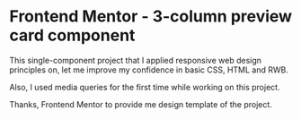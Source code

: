 # Frontend Mentor - 3-column preview card component

This single-component project that I applied responsive web design principles on,
let me improve my confidence in basic CSS, HTML and RWB.

Also, I used media queries for the first time while working on this project.

Thanks, Frontend Mentor to provide me design template of the project.
